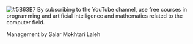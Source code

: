 ![#5B63B7](https://user-images.githubusercontent.com/75142232/219134603-685b1b49-7db5-4649-b537-804cd4cd84ce.png)
By subscribing to the YouTube channel, use free courses in programming and artificial intelligence and mathematics related to the computer field.


Management  by Salar Mokhtari Laleh
